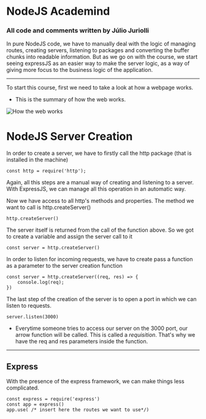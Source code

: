 # NodeJS Academind

### All code and comments written by Júlio Juriolli

In pure NodeJS code, we have to manually deal with the logic of managing routes, creating servers, listening to packages and converting the buffer chunks into readable information. But as we go on with the course, we start seeing expressJS as an easier way to make the server logic, as a way of giving more focus to the business logic of the application.

---

To start this course, first we need to take a look at how a webpage works. 
- This is the summary of how the web works.

![How the web works](assets/webflow.png)

# NodeJS Server Creation
In order to create a server, we have to firstly call the http package (that is installed in the machine)

    const http = require('http');

Again, all this steps are a manual way of creating and listening to a server. With ExpressJS, we can manage all this operation in an automatic way.

Now we have access to all http's methods and properties. The method we want to call is http.createServer()

    http.createServer()

The server itself is returned from the call of the function above. So we got to create a variable and assign the server call to it

    const server = http.createServer()

In order to listen for incoming requests, we have to create pass a function as a parameter to the server creation function

    const server = http.createServer((req, res) => {
        console.log(req);
    })

The last step of the creation of the server is to open a port in which we can listen to requests.

    server.listen(3000)

- Everytime someone tries to access our server on the 3000 port, our arrow function will be called. This is called a *requisition*. That's why we have the req and res parameters inside the function.
---

## Express

With the presence of the express framework, we can make things less complicated. 

    const express = require('express')
    const app = express()
    app.use( /* insert here the routes we want to use*/)